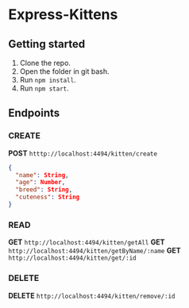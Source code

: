 # Express-Kittens

## Getting started

1.  Clone the repo.
2.  Open the folder in git bash.
3.  Run `npm install`.
4.  Run `npm start`.

## Endpoints

### CREATE

**POST** `htttp://localhost:4494/kitten/create`

```JSON
{
  "name": String,
  "age": Number,
  "breed": String,
  "cuteness": String
}
```

### READ

**GET** `http://localhost:4494/kitten/getAll`
**GET** `http://localhost:4494/kitten/getByName/:name`
**GET** `http://localhost:4494/kitten/get/:id`

### DELETE

**DELETE** `http://localhost:4494/kitten/remove/:id`
